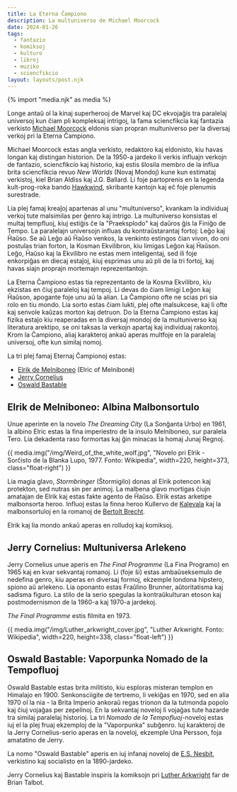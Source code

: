 ```yaml
---
title: La Eterna Ĉampiono
description: La multuniverso de Michael Moorcock
date: 2024-01-26
tags:
  - fantazio
  - komiksoj
  - kulturo
  - libroj
  - muziko
  - sciencfikcio
layout: layouts/post.njk
---
```

{% import "media.njk" as media %}

Longe antaŭ ol la kinaj superherooj de Marvel kaj DC ekvojaĝis tra paralelaj universoj kun ĉiam pli kompleksaj intrigoj, la fama sciencfikcia kaj fantazia verkisto [Michael Moorcock](https://en.wikipedia.org/wiki/Michael_Moorcock) eldonis sian propran multuniverso per la diversaj verkoj pri la Eterna Ĉampiono.

Michael Moorcock estas angla verkisto, redaktoro kaj eldonisto, kiu havas longan kaj distingan historion. De la 1950-a jardeko li verkis influajn verkojn de fantazio, sciencfikcio kaj historio, kaj estis ŝlosila membro de la influa brita sciencfikcia revuo _New Worlds_ (Novaj Mondoj) kune kun estimataj verkistoj, kiel Brian Aldiss kaj J.G. Ballard. Li foje partoprenis en la legenda kult-prog-roka bando [Hawkwind](https://en.wikipedia.org/wiki/Hawkwind), skribante kantojn kaj eĉ foje plenumis surestrade.

Lia plej famaj kreaĵoj apartenas al unu "multuniverso", kvankam la individuaj verkoj tute malsimilas per ĝenro kaj intrigo. La multuniverso konsistas el multaj tempfluoj, kiuj estiĝis ĉe la "Praeksplodo" kaj daŭros ĝis la Finiĝo de Tempo. La paralelajn universojn influas du kontraŭstarantaj fortoj: Leĝo kaj Ĥaŭso. Se aŭ Leĝo aŭ Ĥaŭso venkos, la venkinto estingos ĉian vivon, do oni postulas trian forton, la Kosman Ekvilibron, kiu limigas Leĝon kaj Ĥaŭson. Leĝo, Ĥaŭso kaj la Ekvilibro ne estas mem inteligentaj, sed ili foje enkorpiĝas en diecaj estaĵoj, kiuj esprimas unu aŭ pli de la tri fortoj, kaj havas siajn proprajn mortemajn reprezentantojn.

La Eterna Ĉampiono estas tia reprezentanto de la Kosma Ekvilibro, kiu ekzistas en ĉiuj paraleloj kaj tempoj. Li devas do ĉiam limigi Leĝon kaj Ĥaŭson, apogante foje unu aŭ la alian. La Ĉampiono ofte ne scias pri sia rolo en tiu mondo. Lia sorto estas ĉiam lukti, plej ofte malsukcese, kaj li ofte kaj senvole kaŭzas morton kaj detruon. Do la Eterna Ĉampiono estas kaj fizika estaĵo kiu reaperadas en la diversaj mondoj de la multuniverso kaj literatura arektipo, se oni taksas la verkojn apartaj kaj individuaj rakontoj. Krom la Ĉampiono, aliaj karakteroj ankaŭ aperas multfoje en la paralelaj universoj, ofte kun similaj nomoj.

La tri plej famaj Eternaj Ĉampionoj estas:

* [Elrik de Melniboneo](https://en.wikipedia.org/wiki/Elric_of_Melnibon%C3%A9) (Elric of Melniboné)
* [Jerry Cornelius](https://en.wikipedia.org/wiki/Jerry_Cornelius)
* [Oswald Bastable](https://en.wikipedia.org/wiki/Oswald_Bastable)

## Elrik de Melniboneo: Albina Malbonsortulo

Unue aperinte en la novelo _The Dreaming City_ (La Sonĝanta Urbo) en 1961, la albino Elric estas la fina imperiestro de la insulo Melniboneo, sur paralela Tero.  Lia dekadenta raso formortas kaj ĝin minacas la homaj Junaj Regnoj.

{{ media.img("/img/Weird_of_the_white_wolf.jpg", "Novelo pri Elrik - Sorĉisto de la Blanka Lupo, 1977. Fonto: Wikipedia", width=220, height=373, class="float-right") }}

Lia magia glavo, _Stormbringer_ (Ŝtormigilo) donas al Elrik potencon kaj protekton, sed nutras sin per animoj. La malbena glavo mortigas ĉiujn amatajan de Elrik kaj estas fakte agento de Ĥaŭso. Elrik estas arketipe malbonsorta heroo. Influoj estas la finna heroo Kullervo de [Kalevala](https://en.wikipedia.org/wiki/Kalevala) kaj la malbonsortuloj en la romanoj de [Bertolt Brecht](https://eo.wikipedia.org/wiki/Bertolt_Brecht).

Elrik kaj lia mondo ankaŭ aperas en rolludoj kaj komiksoj.

## Jerry Cornelius: Multuniversa Arlekeno

Jerry Cornelius unue aperis en _The Final Programme_ (La Fina Programo) en 1965 kaj en kvar sekvantaj romanoj. Li (foje ŝi) estas ambaŭseksemulo de nedefina genro, kiu aperas en diversaj formoj, ekzemple londona hipstero, spiono aŭ arlekeno. Lia oponanto estas Fraŭlino Brunner, aŭtoritatisma kaj sadisma figuro. La stilo de la serio spegulas la kontraŭkulturan etoson kaj postmodernismon de la 1960-a kaj 1970-a jardekoj.

_The Final Programme_ estis filmita en 1973.


{{ media.img("/img/Luther_arkwright_cover.jpg", "Luther Arkwright. Fonto: Wikipedia", width=220, height=338, class="float-left") }}

## Oswald Bastable: Vaporpunka Nomado de la Tempofluoj


Oswald Bastable estas brita militisto, kiu esploras misteran templon en Himalajo en 1900. Senkonsciigite de tertremo, li vekiĝas en 1970, sed en alia 1970 ol la nia - la Brita Imperio ankoraŭ regas trionon da la tutmonda popolo kaj ĉiuj vojaĝas per zepelinoj. En la sekvantaj noveloj li vojaĝas tute hazarde tra similaj paralelaj historioj. La tri _Nomado de la Tempofluoj_-noveloj estas iuj el la plej fruaj ekzemploj de la "Vaporpunka" subĝenro. Iuj karakteroj de la Jerry Cornelius-serio aperas en la noveloj, ekzemple Una Persson, foja amatatino de Jerry.

La nomo "Oswald Bastable" aperis en iuj infanaj noveloj de [E.S. Nesbit](https://eo.wikipedia.org/wiki/Edith_Nesbit), verkistino kaj socialisto en la 1890-jardeko.


Jerry Cornelius kaj Bastable inspiris la komiksojn pri [Luther Arkwright](https://en.wikipedia.org/wiki/The_Adventures_of_Luther_Arkwright) far de Brian Talbot.
